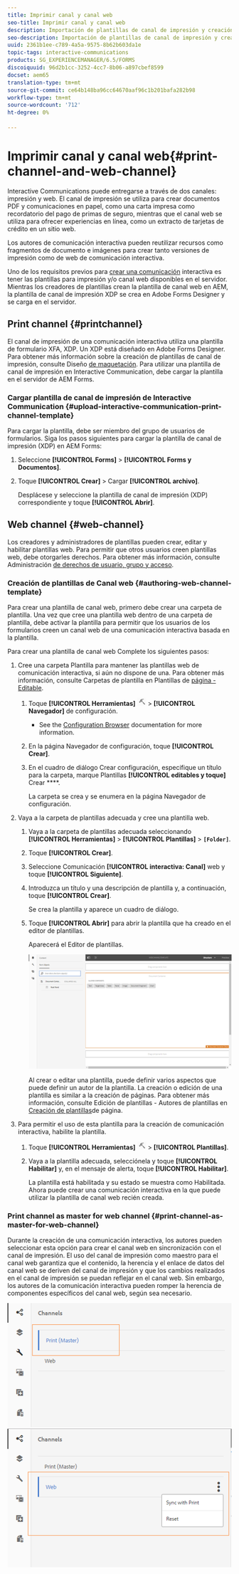 ```yaml
---
title: Imprimir canal y canal web
seo-title: Imprimir canal y canal web
description: Importación de plantillas de canal de impresión y creación y activación de plantillas de canal web
seo-description: Importación de plantillas de canal de impresión y creación y activación de plantillas de canal web
uuid: 2361b1ee-c789-4a5a-9575-8b62b603da1e
topic-tags: interactive-communications
products: SG_EXPERIENCEMANAGER/6.5/FORMS
discoiquuid: 96d2b1cc-3252-4cc7-8b06-a897cbef8599
docset: aem65
translation-type: tm+mt
source-git-commit: ce64b148ba96cc64670aaf96c1b201bafa282b98
workflow-type: tm+mt
source-wordcount: '712'
ht-degree: 0%

---
```



# Imprimir canal y canal web{#print-channel-and-web-channel}

Interactive Communications puede entregarse a través de dos canales: impresión y web. El canal de impresión se utiliza para crear documentos PDF y comunicaciones en papel, como una carta impresa como recordatorio del pago de primas de seguro, mientras que el canal web se utiliza para ofrecer experiencias en línea, como un extracto de tarjetas de crédito en un sitio web.

Los autores de comunicación interactiva pueden reutilizar recursos como fragmentos de documento e imágenes para crear tanto versiones de impresión como de web de comunicación interactiva.

Uno de los requisitos previos para [crear una comunicación](../../forms/using/create-interactive-communication.md) interactiva es tener las plantillas para impresión y/o canal web disponibles en el servidor. Mientras los creadores de plantillas crean la plantilla de canal web en AEM, la plantilla de canal de impresión XDP se crea en Adobe Forms Designer y se carga en el servidor.

## Print channel {#printchannel}

El canal de impresión de una comunicación interactiva utiliza una plantilla de formulario XFA, XDP. Un XDP está diseñado en Adobe Forms Designer. Para obtener más información sobre la creación de plantillas de canal de impresión, consulte Diseño [de maquetación](../../forms/using/layout-design-details.md). Para utilizar una plantilla de canal de impresión en Interactive Communication, debe cargar la plantilla en el servidor de AEM Forms.

### Cargar plantilla de canal de impresión de Interactive Communication {#upload-interactive-communication-print-channel-template}

Para cargar la plantilla, debe ser miembro del grupo de usuarios de formularios. Siga los pasos siguientes para cargar la plantilla de canal de impresión (XDP) en AEM Forms:

1. Seleccione **[!UICONTROL Forms]** > **[!UICONTROL Forms y Documentos]**.

1. Toque **[!UICONTROL Crear]** > Cargar **[!UICONTROL archivo]**.

   Desplácese y seleccione la plantilla de canal de impresión (XDP) correspondiente y toque **[!UICONTROL Abrir]**.

## Web channel {#web-channel}

Los creadores y administradores de plantillas pueden crear, editar y habilitar plantillas web. Para permitir que otros usuarios creen plantillas web, debe otorgarles derechos. Para obtener más información, consulte Administración [de derechos de usuario, grupo y acceso](/help/sites-administering/user-group-ac-admin.md).

### Creación de plantillas de Canal web {#authoring-web-channel-template}

Para crear una plantilla de canal web, primero debe crear una carpeta de plantilla. Una vez que cree una plantilla web dentro de una carpeta de plantilla, debe activar la plantilla para permitir que los usuarios de los formularios creen un canal web de una comunicación interactiva basada en la plantilla.

Para crear una plantilla de canal web Complete los siguientes pasos:

1. Cree una carpeta Plantilla para mantener las plantillas web de comunicación interactiva, si aún no dispone de una. Para obtener más información, consulte Carpetas de plantilla en Plantillas de [página - Editable](/help/sites-developing/page-templates-editable.md).

   1. Toque **[!UICONTROL Herramientas]** ![Herramientas](assets/tools.png) > **[!UICONTROL Navegador]** de configuración.
      * See the [Configuration Browser](/help/sites-administering/configurations.md) documentation for more information.
   1. En la página Navegador de configuración, toque **[!UICONTROL Crear]**.
   1. En el cuadro de diálogo Crear configuración, especifique un título para la carpeta, marque Plantillas **[!UICONTROL editables y toque]** Crear ****.

      La carpeta se crea y se enumera en la página Navegador de configuración.

1. Vaya a la carpeta de plantillas adecuada y cree una plantilla web.

   1. Vaya a la carpeta de plantillas adecuada seleccionando **[!UICONTROL Herramientas]** > **[!UICONTROL Plantillas]** > **`[Folder]`**.
   1. Toque **[!UICONTROL Crear]**.
   1. Seleccione Comunicación **[!UICONTROL interactiva: Canal]** web y toque **[!UICONTROL Siguiente]**.
   1. Introduzca un título y una descripción de plantilla y, a continuación, toque **[!UICONTROL Crear]**.

      Se crea la plantilla y aparece un cuadro de diálogo.

   1. Toque **[!UICONTROL Abrir]** para abrir la plantilla que ha creado en el editor de plantillas.

      Aparecerá el Editor de plantillas.

      ![webchanneltemplate](assets/webchanneltemplate.png)

      Al crear o editar una plantilla, puede definir varios aspectos que puede definir un autor de la plantilla. La creación o edición de una plantilla es similar a la creación de páginas. Para obtener más información, consulte Edición de plantillas - Autores de plantillas en [Creación de plantillas](/help/sites-authoring/templates.md)de página.

1. Para permitir el uso de esta plantilla para la creación de comunicación interactiva, habilite la plantilla.

   1. Toque **[!UICONTROL Herramientas]** ![Herramientas](assets/tools.png) > **[!UICONTROL Plantillas]**.
   1. Vaya a la plantilla adecuada, selecciónela y toque **[!UICONTROL Habilitar]** y, en el mensaje de alerta, toque **[!UICONTROL Habilitar]**.

      La plantilla está habilitada y su estado se muestra como Habilitada. Ahora puede crear una comunicación interactiva en la que puede utilizar la plantilla de canal web recién creada.

### Print channel as master for web channel {#print-channel-as-master-for-web-channel}

Durante la creación de una comunicación interactiva, los autores pueden seleccionar esta opción para crear el canal web en sincronización con el canal de impresión. El uso del canal de impresión como maestro para el canal web garantiza que el contenido, la herencia y el enlace de datos del canal web se deriven del canal de impresión y que los cambios realizados en el canal de impresión se puedan reflejar en el canal web. Sin embargo, los autores de la comunicación interactiva pueden romper la herencia de componentes específicos del canal web, según sea necesario.

![Imprimir canal como canal principal](assets/create_ic_print_master_new.png) ![Web con canal de impresión como maestro](assets/create_ic_print_master_web_new.png)

